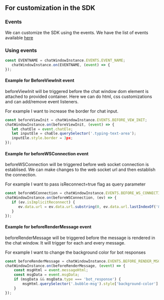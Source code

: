 ## For customization in the SDK

### Events
We can customize the SDK using the events.
We have the list of events available [here](https://koredotcom.github.io/web-kore-sdk/chatwindow/api/chatWindow.html)


### Using events
```js
const EVENTNAME = chatWindowInstance.EVENTS.EVENT_NAME;
   chatWindowInstance.on(EVENTNAME, (event) => {
});
```

#### Example for BeforeViewInit event
beforeViewInit will be triggered before the chat window dom element is attached to provided container. Here we can do html, css customizations and can add/remove event listeners.

For example I want to increase the border for chat input.
```js
const beforeViewInit = chatWindowInstance.EVENTS.BEFORE_VEW_INIT;
chatWindowInstance.on(beforeViewInit, (event) => {
   let chatEle = event.chatEle;
   let inputEle = chaEle.querySelector('.typing-text-area');
   inputEle.style.border = 3px;
});
```

#### Example for beforeWSConnection event
beforeWSConnection will be triggered before web socket connection is establised. We can make changes to the web socket url and then establish the connection.

For example I want to pass isReconnect=true flag as query parameter
```js
const beforeWSConnection = chatWindowInstance.EVENTS.BEFORE_WS_CONNECTION;
chatWindowInstance.on(beforeWSConnection, (ev) => {
   if (ev.isImplicitReconnect) {
      ev.data.url = ev.data.url.substring(0, ev.data.url.lastIndexOf('&')) + '&isReconnect=true';
   }
});
```

#### Example for beforeRenderMessage event
beforeRenderMessage will be triggered before the message is rendered in the chat window. It will trigger for each and every message.

For example I want to change the background color for bot responses
```js
const beforeRenderMessage = chatWindowInstance.EVENTS.BEFORE_RENDER_MSG;
chatWindowInstance.on(beforeRenderMessage, (event) => {
    const msgHtml = event.messageHtml;
    const msgData = event.msgData;
    if (msgData && msgData.type === 'bot_response') {
        msgHtml.querySelector('.bubble-msg').style['background-color'] = 'red';
    }
});
```
